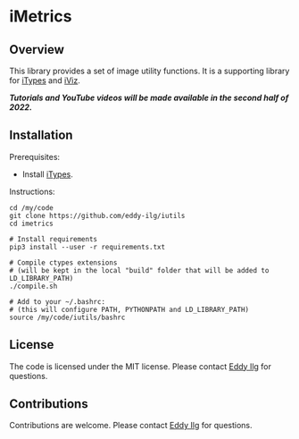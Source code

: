 # iMetrics

## Overview 

This library provides a set of image utility functions. It is a supporting library for
[iTypes](https://github.com/eddy-ilg/itypes.git) and [iViz](https://github.com/eddy-ilg/iviz). 

___Tutorials and YouTube videos will be made available in the second
half of 2022.___

## Installation 

Prerequisites: 
* Install [iTypes](https://github.com/eddy-ilg/itypes.git).

Instructions: 

    cd /my/code
    git clone https://github.com/eddy-ilg/iutils
    cd imetrics 

    # Install requirements
    pip3 install --user -r requirements.txt 

    # Compile ctypes extensions 
    # (will be kept in the local "build" folder that will be added to LD_LIBRARY_PATH)
    ./compile.sh 

    # Add to your ~/.bashrc:
    # (this will configure PATH, PYTHONPATH and LD_LIBRARY_PATH)
    source /my/code/iutils/bashrc 

## License

The code is licensed under the MIT license. Please contact [Eddy Ilg](mailto:me@eddy-ilg.net)
for questions.

## Contributions

Contributions are welcome. Please contact [Eddy Ilg](mailto:me@eddy-ilg.net)
for questions.


